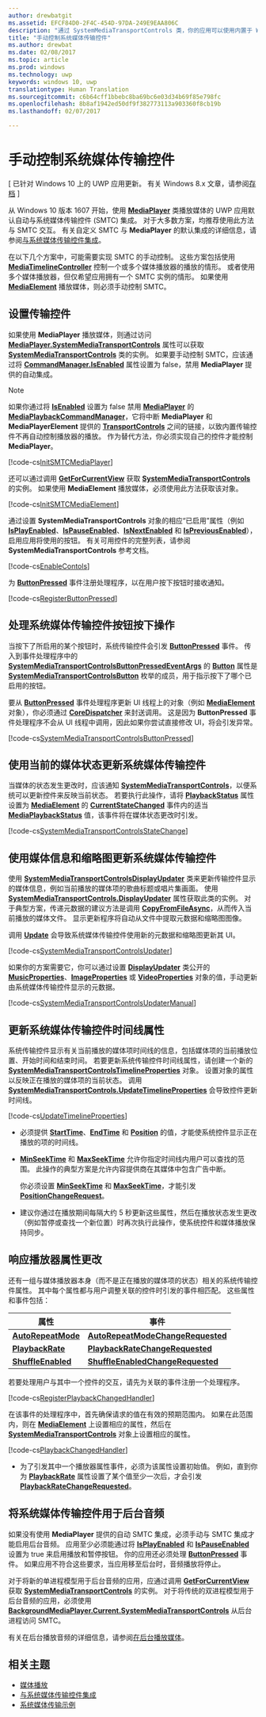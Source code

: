 ```yaml
---
author: drewbatgit
ms.assetid: EFCF84D0-2F4C-454D-97DA-249E9EAA806C
description: "通过 SystemMediaTransportControls 类，你的应用可以使用内置于 Windows 的系统媒体传输控件，并更新控件显示的有关你的应用当前播放的媒体的元数据。"
title: "手动控制系统媒体传输控件"
ms.author: drewbat
ms.date: 02/08/2017
ms.topic: article
ms.prod: windows
ms.technology: uwp
keywords: windows 10, uwp
translationtype: Human Translation
ms.sourcegitcommit: c6b64cff1bbebc8ba69bc6e03d34b69f85e798fc
ms.openlocfilehash: 8b8af1942ed50df9f382773113a903360f8cb19b
ms.lasthandoff: 02/07/2017

---
```


# <a name="manual-control-of-the-system-media-transport-controls"></a>手动控制系统媒体传输控件

\[ 已针对 Windows 10 上的 UWP 应用更新。 有关 Windows 8.x 文章，请参阅[存档](http://go.microsoft.com/fwlink/p/?linkid=619132) \]

从 Windows 10 版本 1607 开始，使用 [**MediaPlayer**](https://msdn.microsoft.com/library/windows/apps/Windows.Media.Playback.MediaPlayer) 类播放媒体的 UWP 应用默认自动与系统媒体传输控件 (SMTC) 集成。 对于大多数方案，均推荐使用此方法与 SMTC 交互。 有关自定义 SMTC 与 **MediaPlayer** 的默认集成的详细信息，请参阅[与系统媒体传输控件集成](integrate-with-systemmediatransportcontrols.md)。

在以下几个方案中，可能需要实现 SMTC 的手动控制。 这些方案包括使用 [**MediaTimelineController**](https://msdn.microsoft.com/library/windows/apps/Windows.Media.MediaTimelineController) 控制一个或多个媒体播放器的播放的情形。 或者使用多个媒体播放器，但仅希望应用拥有一个 SMTC 实例的情形。 如果使用 [**MediaElement**](https://msdn.microsoft.com/library/windows/apps/Windows.UI.Xaml.Controls.MediaElement) 播放媒体，则必须手动控制 SMTC。

## <a name="set-up-transport-controls"></a>设置传输控件
如果使用 **MediaPlayer** 播放媒体，则通过访问 [**MediaPlayer.SystemMediaTransportControls**](https://msdn.microsoft.com/library/windows/apps/Windows.Media.Playback.MediaPlayer.SystemMediaTransportControls) 属性可以获取 [**SystemMediaTransportControls**](https://msdn.microsoft.com/library/windows/apps/Windows.Media.SystemMediaTransportControls) 类的实例。 如果要手动控制 SMTC，应该通过将 [**CommandManager.IsEnabled**](https://msdn.microsoft.com/library/windows/apps/Windows.Media.Playback.MediaPlaybackCommandManager.IsEnabled) 属性设置为 false，禁用 **MediaPlayer** 提供的自动集成。

> [!NOTE] 
> 如果你通过将 [**IsEnabled**](https://msdn.microsoft.com/library/windows/apps/Windows.Media.Playback.MediaPlaybackCommandManager.IsEnabled) 设置为 false 禁用 [**MediaPlayer**](https://msdn.microsoft.com/library/windows/apps/Windows.Media.Playback.MediaPlayer) 的 [**MediaPlaybackCommandManager**](https://msdn.microsoft.com/library/windows/apps/Windows.Media.Playback.MediaPlaybackCommandManager)，它将中断 **MediaPlayer** 和 **MediaPlayerElement** 提供的 [**TransportControls**](https://msdn.microsoft.com/library/windows/apps/Windows.UI.Xaml.Controls.MediaPlayerElement.TransportControls) 之间的链接，以致内置传输控件不再自动控制播放器的播放。 作为替代方法，你必须实现自己的控件才能控制 **MediaPlayer**。

[!code-cs[InitSMTCMediaPlayer](./code/SMTCWin10/cs/MainPage.xaml.cs#SnippetInitSMTCMediaPlayer)]

还可以通过调用 [**GetForCurrentView**](https://msdn.microsoft.com/library/windows/apps/dn278708) 获取 [**SystemMediaTransportControls**](https://msdn.microsoft.com/library/windows/apps/dn278677) 的实例。 如果使用 **MediaElement** 播放媒体，必须使用此方法获取该对象。

[!code-cs[InitSMTCMediaElement](./code/SMTCWin10/cs/MainPage.xaml.cs#SnippetInitSMTCMediaElement)]

通过设置 **SystemMediaTransportControls** 对象的相应“已启用”属性（例如 [**IsPlayEnabled**](https://msdn.microsoft.com/library/windows/apps/dn278714)、[**IsPauseEnabled**](https://msdn.microsoft.com/library/windows/apps/dn278713)、[**IsNextEnabled**](https://msdn.microsoft.com/library/windows/apps/dn278712) 和 [**IsPreviousEnabled**](https://msdn.microsoft.com/library/windows/apps/dn278715)），启用应用将使用的按钮。 有关可用控件的完整列表，请参阅 **SystemMediaTransportControls** 参考文档。

[!code-cs[EnableContols](./code/SMTCWin10/cs/MainPage.xaml.cs#SnippetEnableContols)]

为 [**ButtonPressed**](https://msdn.microsoft.com/library/windows/apps/dn278706) 事件注册处理程序，以在用户按下按钮时接收通知。

[!code-cs[RegisterButtonPressed](./code/SMTCWin10/cs/MainPage.xaml.cs#SnippetRegisterButtonPressed)]

## <a name="handle-system-media-transport-controls-button-presses"></a>处理系统媒体传输控件按钮按下操作

当按下了所启用的某个按钮时，系统传输控件会引发 [**ButtonPressed**](https://msdn.microsoft.com/library/windows/apps/dn278706) 事件。 传入到事件处理程序中的 [**SystemMediaTransportControlsButtonPressedEventArgs**](https://msdn.microsoft.com/library/windows/apps/dn278683) 的 [**Button**](https://msdn.microsoft.com/library/windows/apps/dn278685) 属性是 [**SystemMediaTransportControlsButton**](https://msdn.microsoft.com/library/windows/apps/dn278681) 枚举的成员，用于指示按下了哪个已启用的按钮。

要从 [**ButtonPressed**](https://msdn.microsoft.com/library/windows/apps/dn278706) 事件处理程序更新 UI 线程上的对象（例如 [**MediaElement**](https://msdn.microsoft.com/library/windows/apps/br242926) 对象），你必须通过 [**CoreDispatcher**](https://msdn.microsoft.com/library/windows/apps/br208211) 来封送调用。 这是因为 **ButtonPressed** 事件处理程序不会从 UI 线程中调用，因此如果你尝试直接修改 UI，将会引发异常。

[!code-cs[SystemMediaTransportControlsButtonPressed](./code/SMTCWin10/cs/MainPage.xaml.cs#SnippetSystemMediaTransportControlsButtonPressed)]

## <a name="update-the-system-media-transport-controls-with-the-current-media-status"></a>使用当前的媒体状态更新系统媒体传输控件

当媒体的状态发生更改时，应该通知 [**SystemMediaTransportControls**](https://msdn.microsoft.com/library/windows/apps/dn278677)，以便系统可以更新控件来反映当前状态。 若要执行此操作，请将 [**PlaybackStatus**](https://msdn.microsoft.com/library/windows/apps/dn278719) 属性设置为 [**MediaElement**](https://msdn.microsoft.com/library/windows/apps/br242926) 的 [**CurrentStateChanged**](https://msdn.microsoft.com/library/windows/apps/br227375) 事件内的适当 [**MediaPlaybackStatus**](https://msdn.microsoft.com/library/windows/apps/dn278665) 值，该事件将在媒体状态更改时引发。

[!code-cs[SystemMediaTransportControlsStateChange](./code/SMTCWin10/cs/MainPage.xaml.cs#SnippetSystemMediaTransportControlsStateChange)]

## <a name="update-the-system-media-transport-controls-with-media-info-and-thumbnails"></a>使用媒体信息和缩略图更新系统媒体传输控件

使用 [**SystemMediaTransportControlsDisplayUpdater**](https://msdn.microsoft.com/library/windows/apps/dn278686) 类来更新传输控件显示的媒体信息，例如当前播放的媒体项的歌曲标题或唱片集画面。 使用 [**SystemMediaTransportControls.DisplayUpdater**](https://msdn.microsoft.com/library/windows/apps/dn278707) 属性获取此类的实例。 对于典型方案，传递元数据的建议方法是调用 [**CopyFromFileAsync**](https://msdn.microsoft.com/library/windows/apps/dn278694)，从而传入当前播放的媒体文件。 显示更新程序将自动从文件中提取元数据和缩略图图像。

调用 [**Update**](https://msdn.microsoft.com/library/windows/apps/dn278701) 会导致系统媒体传输控件使用新的元数据和缩略图更新其 UI。

[!code-cs[SystemMediaTransportControlsUpdater](./code/SMTCWin10/cs/MainPage.xaml.cs#SnippetSystemMediaTransportControlsUpdater)]

如果你的方案需要它，你可以通过设置 [**DisplayUpdater**](https://msdn.microsoft.com/library/windows/apps/dn278707) 类公开的 [**MusicProperties**](https://msdn.microsoft.com/library/windows/apps/dn278696)、[**ImageProperties**](https://msdn.microsoft.com/library/windows/apps/dn278695) 或 [**VideoProperties**](https://msdn.microsoft.com/library/windows/apps/dn278702) 对象的值，手动更新由系统媒体传输控件显示的元数据。

[!code-cs[SystemMediaTransportControlsUpdaterManual](./code/SMTCWin10/cs/MainPage.xaml.cs#SystemMediaTransportControlsUpdaterManual)]

## <a name="update-the-system-media-transport-controls-timeline-properties"></a>更新系统媒体传输控件时间线属性

系统传输控件显示有关当前播放的媒体项时间线的信息，包括媒体项的当前播放位置、开始时间和结束时间。 若要更新系统传输控件时间线属性，请创建一个新的 [**SystemMediaTransportControlsTimelineProperties**](https://msdn.microsoft.com/library/windows/apps/mt218746) 对象。 设置对象的属性以反映正在播放的媒体项的当前状态。 调用 [**SystemMediaTransportControls.UpdateTimelineProperties**](https://msdn.microsoft.com/library/windows/apps/mt218760) 会导致控件更新时间线。

[!code-cs[UpdateTimelineProperties](./code/SMTCWin10/cs/MainPage.xaml.cs#SnippetUpdateTimelineProperties)]

-   必须提供 [**StartTime**](https://msdn.microsoft.com/library/windows/apps/mt218751)、[**EndTime**](https://msdn.microsoft.com/library/windows/apps/mt218747) 和 [**Position**](https://msdn.microsoft.com/library/windows/apps/mt218755) 的值，才能使系统控件显示正在播放的项的时间线。

-   [**MinSeekTime**](https://msdn.microsoft.com/library/windows/apps/mt218749) 和 [**MaxSeekTime**](https://msdn.microsoft.com/library/windows/apps/mt218748) 允许你指定时间线内用户可以查找的范围。 此操作的典型方案是允许内容提供商在其媒体中包含广告中断。

    你必须设置 [**MinSeekTime**](https://msdn.microsoft.com/library/windows/apps/mt218749) 和 [**MaxSeekTime**](https://msdn.microsoft.com/library/windows/apps/mt218748)，才能引发 [**PositionChangeRequest**](https://msdn.microsoft.com/library/windows/apps/mt218755)。

-   建议你通过在播放期间每隔大约 5 秒更新这些属性，然后在播放状态发生更改（例如暂停或查找一个新位置）时再次执行此操作，使系统控件和媒体播放保持同步。

## <a name="respond-to-player-property-changes"></a>响应播放器属性更改

还有一组与媒体播放器本身（而不是正在播放的媒体项的状态）相关的系统传输控件属性。 其中每个属性都与用户调整关联的控件时引发的事件相匹配。 这些属性和事件包括：

| 属性                                                                  | 事件                                                                                                   |
|---------------------------------------------------------------------------|---------------------------------------------------------------------------------------------------------|
| [**AutoRepeatMode**](https://msdn.microsoft.com/library/windows/apps/mt218753) | [**AutoRepeatModeChangeRequested**](https://msdn.microsoft.com/library/windows/apps/mt218754) |
| [**PlaybackRate**](https://msdn.microsoft.com/library/windows/apps/mt218756)     | [**PlaybackRateChangeRequested**](https://msdn.microsoft.com/library/windows/apps/mt218757)     |
| [**ShuffleEnabled**](https://msdn.microsoft.com/library/windows/apps/mt218758) | [**ShuffleEnabledChangeRequested**](https://msdn.microsoft.com/library/windows/apps/mt218759) |

 
若要处理用户与其中一个控件的交互，请先为关联的事件注册一个处理程序。

[!code-cs[RegisterPlaybackChangedHandler](./code/SMTCWin10/cs/MainPage.xaml.cs#SnippetRegisterPlaybackChangedHandler)]

在该事件的处理程序中，首先确保请求的值在有效的预期范围内。 如果在此范围内，则在 [**MediaElement**](https://msdn.microsoft.com/library/windows/apps/br242926) 上设置相应的属性，然后在 [**SystemMediaTransportControls**](https://msdn.microsoft.com/library/windows/apps/dn278677) 对象上设置相应的属性。

[!code-cs[PlaybackChangedHandler](./code/SMTCWin10/cs/MainPage.xaml.cs#SnippetPlaybackChangedHandler)]

-   为了引发其中一个播放器属性事件，必须为该属性设置初始值。 例如，直到你为 [**PlaybackRate**](https://msdn.microsoft.com/library/windows/apps/mt218756) 属性设置了某个值至少一次后，才会引发 [**PlaybackRateChangeRequested**](https://msdn.microsoft.com/library/windows/apps/mt218757)。

## <a name="use-the-system-media-transport-controls-for-background-audio"></a>将系统媒体传输控件用于后台音频

如果没有使用 **MediaPlayer** 提供的自动 SMTC 集成，必须手动与 SMTC 集成才能启用后台音频。 应用至少必须能通过将 [**IsPlayEnabled**](https://msdn.microsoft.com/library/windows/apps/dn278714) 和 [**IsPauseEnabled**](https://msdn.microsoft.com/library/windows/apps/dn278713) 设置为 true 来启用播放和暂停按钮。 你的应用还必须处理 [**ButtonPressed**](https://msdn.microsoft.com/library/windows/apps/dn278706) 事件。 如果应用不符合这些要求，当应用移至后台时，音频播放将停止。

对于将新的单进程模型用于后台音频的应用，应通过调用 [**GetForCurrentView**](https://msdn.microsoft.com/library/windows/apps/dn278708) 获取 [**SystemMediaTransportControls**](https://msdn.microsoft.com/library/windows/apps/dn278677) 的实例。 对于将传统的双进程模型用于后台音频的应用，必须使用 [**BackgroundMediaPlayer.Current.SystemMediaTransportControls**](https://msdn.microsoft.com/library/windows/apps/dn926635) 从后台进程访问 SMTC。

有关在后台播放音频的详细信息，请参阅[在后台播放媒体](background-audio.md)。

## <a name="related-topics"></a>相关主题
* [媒体播放](media-playback.md)
* [与系统媒体传输控件集成](integrate-with-systemmediatransportcontrols.md) 
* [系统媒体传输示例](https://github.com/Microsoft/Windows-universal-samples/tree/dev/Samples/SystemMediaTransportControls) 

 





